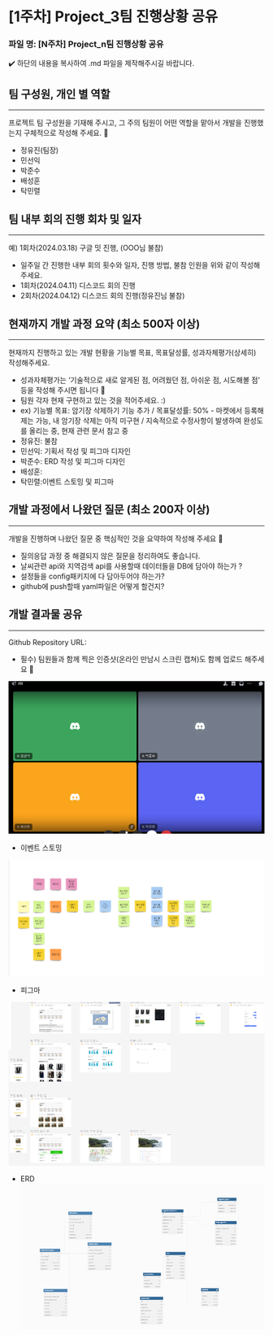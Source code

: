 # [1주차] Project_3팀 진행상황 공유

### 파일 명: [N주차] Project_n팀 진행상황 공유

<aside>
✔️ 하단의 내용을 복사하여 .md 파일을 제작해주시길 바랍니다.

</aside>

## 팀 구성원, 개인 별 역할

---

프로젝트 팀 구성원을 기재해 주시고, 그 주의 팀원이 어떤 역할을 맡아서 개발을 진행했는지 구체적으로 작성해 주세요. 🙂 

- 정유진(팀장)
- 민선익
- 박준수
- 배성훈
- 탁민렬

## 팀 내부 회의 진행 회차 및 일자

---

예) 1회차(2024.03.18) 구글 밋 진행, (OOO님 불참)

- 일주일 간 진행한 내부 회의 횟수와 일자, 진행 방법, 불참 인원을 위와 같이 작성해 주세요.
- 1회차(2024.04.11) 디스코드 회의 진행
- 2회차(2024.04.12) 디스코드 회의 진행(정유진님 불참)

## 현재까지 개발 과정 요약 (최소 500자 이상)

---

현재까지 진행하고 있는 개발 현황을 기능별 목표, 목표달성률, 성과자체평가(상세히) 작성해주세요.

- 성과자체평가는 ‘기술적으로 새로 알게된 점, 어려웠던 점, 아쉬운 점, 시도해볼 점' 등을 작성해 주시면 됩니다 🙂
- 팀원 각자 현재 구현하고 있는 것을 적어주세요. :)
- ex) 기능별 목표: 암기장 삭제하기 기능 추가 / 목표달성률: 50% - 마켓에서 등록해제는 가능, 내 암기장 삭제는 아직 미구현 / 지속적으로 수정사항이 발생하여 완성도를 올리는 중, 현재 관련 문서 참고 중
- 정유진: 불참
- 민선익: 기획서 작성 및 피그마 디자인
- 박준수: ERD 작성 및 피그마 디자인
- 배성훈:
- 탁민렬:이벤트 스토밍 및 피그마

## 개발 과정에서 나왔던 질문 (최소 200자 이상)

---

개발을 진행하며 나왔던 질문 중 핵심적인 것을 요약하여 작성해 주세요 🙂

- 질의응답 과정 중 해결되지 않은 질문을 정리하여도 좋습니다.
- 날씨관련 api와 지역검색 api를 사용할때 데이터들을 DB에 담아야 하는가 ?
- 설정들을 config패키지에 다 담아두어야 하는가?
- github에 push할때 yaml파일은 어떻게 할건지?

## 개발 결과물 공유

---

Github Repository URL: 

- 필수) 팀원들과 함께 찍은 인증샷(온라인 만남시 스크린 캡쳐)도 함께 업로드 해주세요 🙂

![Untitled](%5B1%E1%84%8C%E1%85%AE%E1%84%8E%E1%85%A1%5D%20Project_3%E1%84%90%E1%85%B5%E1%86%B7%20%E1%84%8C%E1%85%B5%E1%86%AB%E1%84%92%E1%85%A2%E1%86%BC%E1%84%89%E1%85%A1%E1%86%BC%E1%84%92%E1%85%AA%E1%86%BC%20%E1%84%80%E1%85%A9%E1%86%BC%E1%84%8B%E1%85%B2%20ba5226685ea84f8aa2b5d893649bd536/Untitled.png)

- 이벤트 스토밍

![Untitled](%5B1%E1%84%8C%E1%85%AE%E1%84%8E%E1%85%A1%5D%20Project_3%E1%84%90%E1%85%B5%E1%86%B7%20%E1%84%8C%E1%85%B5%E1%86%AB%E1%84%92%E1%85%A2%E1%86%BC%E1%84%89%E1%85%A1%E1%86%BC%E1%84%92%E1%85%AA%E1%86%BC%20%E1%84%80%E1%85%A9%E1%86%BC%E1%84%8B%E1%85%B2%20ba5226685ea84f8aa2b5d893649bd536/Untitled%201.png)

- 피그마

![Untitled](%5B1%E1%84%8C%E1%85%AE%E1%84%8E%E1%85%A1%5D%20Project_3%E1%84%90%E1%85%B5%E1%86%B7%20%E1%84%8C%E1%85%B5%E1%86%AB%E1%84%92%E1%85%A2%E1%86%BC%E1%84%89%E1%85%A1%E1%86%BC%E1%84%92%E1%85%AA%E1%86%BC%20%E1%84%80%E1%85%A9%E1%86%BC%E1%84%8B%E1%85%B2%20ba5226685ea84f8aa2b5d893649bd536/Untitled%202.png)

- ERD
![Untitled](%5B1%E1%84%8C%E1%85%AE%E1%84%8E%E1%85%A1%5D%20Project_3%E1%84%90%E1%85%B5%E1%86%B7%20%E1%84%8C%E1%85%B5%E1%86%AB%E1%84%92%E1%85%A2%E1%86%BC%E1%84%89%E1%85%A1%E1%86%BC%E1%84%92%E1%85%AA%E1%86%BC%20%E1%84%80%E1%85%A9%E1%86%BC%E1%84%8B%E1%85%B2%20ba5226685ea84f8aa2b5d893649bd536/Untitled%203.png)